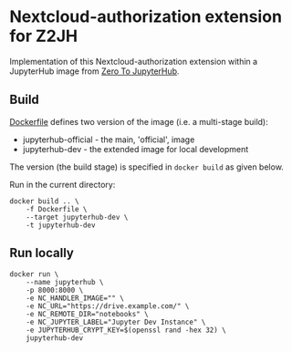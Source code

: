 # Nextcloud-authorization extension for Z2JH

Implementation of this Nextcloud-authorization extension within
a JupyterHub image from
[Zero To JupyterHub](https://zero-to-jupyterhub.readthedocs.io/).

## Build

[Dockerfile](Dockerfile) defines two version of the image (i.e. a multi-stage build):

- jupyterhub-official - the main, 'official', image
- jupyterhub-dev - the extended image for local development

The version (the build stage) is specified in `docker build` as given below.

Run in the current directory:

```
docker build .. \
    -f Dockerfile \
    --target jupyterhub-dev \
    -t jupyterhub-dev
``` 

## Run locally

```
docker run \
    --name jupyterhub \
    -p 8000:8000 \
    -e NC_HANDLER_IMAGE="" \
    -e NC_URL="https://drive.example.com/" \
    -e NC_REMOTE_DIR="notebooks" \
    -e NC_JUPYTER_LABEL="Jupyter Dev Instance" \
    -e JUPYTERHUB_CRYPT_KEY=$(openssl rand -hex 32) \
    jupyterhub-dev
```
